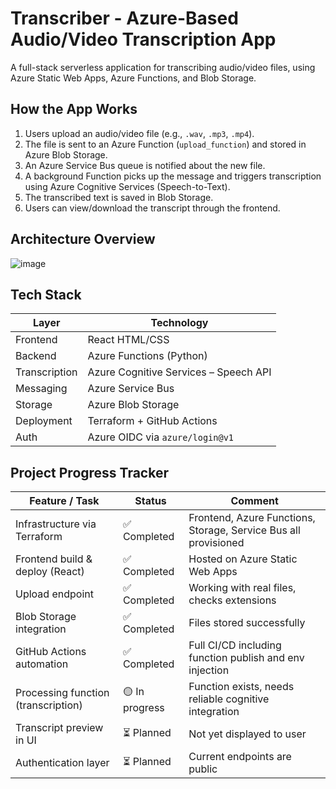 # Transcriber - Azure-Based Audio/Video Transcription App

A full-stack serverless application for transcribing audio/video files, using Azure Static Web Apps, Azure Functions, and Blob Storage.

## How the App Works

1. Users upload an audio/video file (e.g., `.wav`, `.mp3`, `.mp4`).
2. The file is sent to an Azure Function (`upload_function`) and stored in Azure Blob Storage.
3. An Azure Service Bus queue is notified about the new file.
4. A background Function picks up the message and triggers transcription using Azure Cognitive Services (Speech-to-Text).
5. The transcribed text is saved in Blob Storage.
6. Users can view/download the transcript through the frontend.


## Architecture Overview

![image](https://github.com/user-attachments/assets/b90cbb1c-c4ea-422f-ac47-7296a9de265c)

## Tech Stack

| Layer        | Technology                           |
|--------------|---------------------------------------|
| Frontend     | React HTML/CSS                        |
| Backend      | Azure Functions (Python)              |
| Transcription| Azure Cognitive Services – Speech API |
| Messaging    | Azure Service Bus                     |
| Storage      | Azure Blob Storage                    |
| Deployment   | Terraform + GitHub Actions            |
| Auth         | Azure OIDC via `azure/login@v1`       |

##  Project Progress Tracker

| Feature / Task                         | Status       | Comment                                                                |
|----------------------------------------|--------------|----------------------------------------------------------------------|
| Infrastructure via Terraform         | ✅ Completed  | Frontend, Azure Functions, Storage, Service Bus all provisioned     |
| Frontend build & deploy (React)      | ✅ Completed  | Hosted on Azure Static Web Apps                                     |
| Upload endpoint                      | ✅ Completed  | Working with real files, checks extensions                          |
| Blob Storage integration             | ✅ Completed  | Files stored successfully                                           |
| GitHub Actions automation            | ✅ Completed  | Full CI/CD including function publish and env injection             |
| Processing function (transcription) | 🟡 In progress| Function exists, needs reliable cognitive integration                |
| Transcript preview in UI            | ⏳ Planned    | Not yet displayed to user                                             |
| Authentication layer                | ⏳ Planned    | Current endpoints are public                                          |
